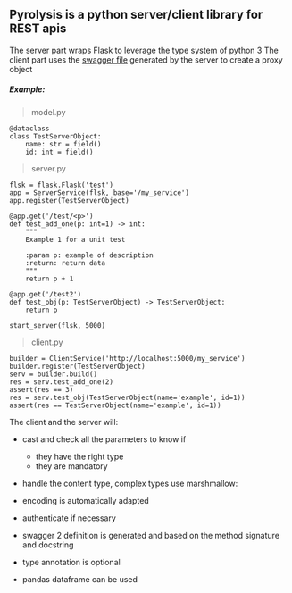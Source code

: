 ## Pyrolysis is a python server/client library for REST apis

The server part wraps Flask to leverage the type system of python 3
The client part uses the [swagger file](https://swagger.io/specification/v2) generated by the server to create a proxy object

##### Example:

>model.py

    @dataclass
    class TestServerObject:
        name: str = field()
        id: int = field()

>server.py

    flsk = flask.Flask('test')
    app = ServerService(flsk, base='/my_service')
    app.register(TestServerObject)

    @app.get('/test/<p>')
    def test_add_one(p: int=1) -> int:
        """
        Example 1 for a unit test
    
        :param p: example of description
        :return: return data
        """
        return p + 1

    @app.get('/test2')
    def test_obj(p: TestServerObject) -> TestServerObject:
        return p

    start_server(flsk, 5000)

> client.py

    builder = ClientService('http://localhost:5000/my_service')
    builder.register(TestServerObject)
    serv = builder.build()
    res = serv.test_add_one(2)
    assert(res == 3)
    res = serv.test_obj(TestServerObject(name='example', id=1))
    assert(res == TestServerObject(name='example', id=1))


The client and the server will:

* cast and check all the parameters to know if
    - they have the right type
    - they are mandatory

* handle the content type, complex types use marshmallow:

* encoding is automatically adapted

* authenticate if necessary

* swagger 2 definition is generated and based on the method signature and docstring

* type annotation is optional

* pandas dataframe can be used
